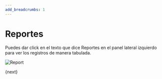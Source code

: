 ```yaml
---
add_breadcrumbs: 1
---
```

# Reportes

Puedes dar click en el texto que dice Reportes en el panel lateral izquierdo para ver los registros de manera tabulada.

<img class="screenshot" alt="Report" src="/docs/assets/img/report.png">

{next}
